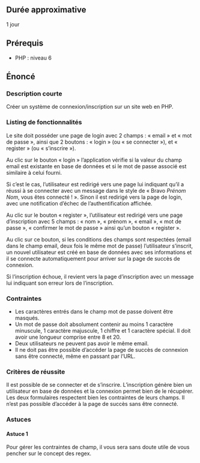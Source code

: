 ## Durée approximative

1 jour

## Prérequis

- PHP : niveau 6

## Énoncé

### Description courte

Créer un système de connexion/inscription sur un site web en PHP.

### Listing de fonctionnalités

Le site doit posséder une page de login avec 2 champs : « email » et « mot de passe », ainsi que 2 boutons : « login » (ou « se connecter »), et « register » (ou « s’inscrire »).

Au clic sur le bouton « login » l’application vérifie si la valeur du champ email est existante en base de données et si le mot de passe associé est similaire à celui fourni.

Si c’est le cas, l’utilisateur est redirigé vers une page lui indiquant qu’il a réussi à se connecter avec un message dans le style de « Bravo *Prénom* *Nom*, vous êtes connecté ! ». Sinon il est redirigé vers la page de login, avec une notification d’échec de l’authentification affichée.

Au clic sur le bouton « register », l’utilisateur est redirigé vers une page d’inscription avec 5 champs : « nom », « prénom », « email », « mot de passe », « confirmer le mot de passe » ainsi qu’un bouton « register ».

Au clic sur ce bouton, si les conditions des champs sont respectées (email dans le champ email, deux fois le même mot de passe) l’utilisateur s’inscrit, un nouvel utilisateur est créé en base de données avec ses informations et il se connecte automatiquement pour arriver sur la page de succès de connexion.

Si l’inscription échoue, il revient vers la page d’inscription avec un message lui indiquant son erreur lors de l’inscription.

### Contraintes

- Les caractères entrés dans le champ mot de passe doivent être masqués.
- Un mot de passe doit absolument contenir au moins 1 caractère minuscule, 1 caractère majuscule, 1 chiffre et 1 caractère spécial. Il doit avoir une longueur comprise entre 8 et 20.
- Deux utilisateurs ne peuvent pas avoir le même email.
- Il ne doit pas être possible d’accéder la page de succès de connexion sans être connecté, même en passant par l’URL.

### Critères de réussite

Il est possible de se connecter et de s’inscrire. L’inscription génère bien un utilisateur en base de données et la connexion permet bien de le récupérer. Les deux formulaires respectent bien les contraintes de leurs champs. Il n’est pas possible d’accéder à la page de succès sans être connecté.

### Astuces

#### Astuce 1

Pour gérer les contraintes de champ, il vous sera sans doute utile de vous pencher sur le concept des regex.